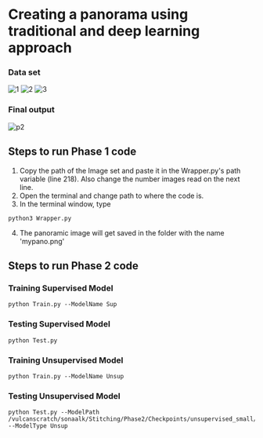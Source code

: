 # Creating a panorama using traditional and deep learning approach
### Data set
![1](https://user-images.githubusercontent.com/77606010/155822494-85699084-47b6-4ef0-a27b-05a4e974acad.jpg)
![2](https://user-images.githubusercontent.com/77606010/155822495-9f9d2e8b-d297-4220-895a-60fb1a574486.jpg)
![3](https://user-images.githubusercontent.com/77606010/155822496-e675dbd1-ace3-46c9-9698-dbd9ebfc09c6.jpg)
### Final output
![p2](https://user-images.githubusercontent.com/77606010/155822514-29f98de4-f171-4888-b530-f8d0a44f9b2d.png)

## Steps to run Phase 1 code
1. Copy the path of the Image set and paste it in the Wrapper.py's path variable (line 218). Also change the number images read on the next line.
2. Open the terminal and change path to where the code is.
3. In the terminal window, type
```
python3 Wrapper.py
```
4. The panoramic image will get saved in the folder with the name 'mypano.png'

## Steps to run Phase 2 code

### Training Supervised Model
```
python Train.py --ModelName Sup
```
### Testing Supervised Model
```
python Test.py
```
### Training Unsupervised Model
```
python Train.py --ModelName Unsup
```
### Testing Unsupervised Model
```
python Test.py --ModelPath /vulcanscratch/sonaalk/Stitching/Phase2/Checkpoints/unsupervised_small/checkpint_5.pt --ModelType Unsup
```
